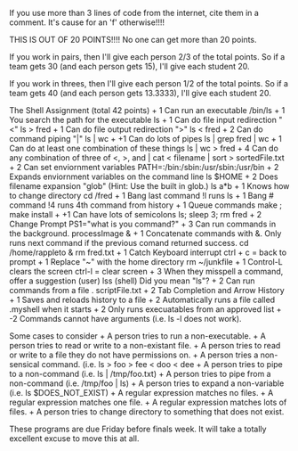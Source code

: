 If you use more than 3 lines of code from the internet, cite them in a comment.
It's cause for an 'f' otherwise!!!!


THIS IS OUT OF 20 POINTS!!!!  No one can get more than 20 points.

If you work in pairs, then I'll give each person 2/3 of the total points.  So
if a team gets 30 (and each person gets 15), I'll give each student 20.


If you work in threes, then I'll give each person 1/2 of the total points.  So
if a team gets 40 (and each person gets 13.3333), I'll give each student 20.  


The Shell Assignment (total 42 points)
    + 1 Can run an executable
        /bin/ls
    + 1 You search the path for the executable
        ls
    + 1 Can do file input redirection "<"
        ls > fred
    + 1 Can do file output redirection ">"
        ls < fred
    + 2 Can do command piping "|"
        ls | wc
    + +1 Can do lots of pipes
        ls | grep fred | wc
    + 1 Can do at least one combination of these things
        ls | wc > fred
    + 4 Can do any combination of three of <, >, and | 
        cat < filename | sort > sortedFile.txt
    + 2 Can set enviornment variables
        PATH=:/bin:/sbin:/usr/sbin:/usr/bin
    + 2 Expands enviornment variables on the command line
        ls $HOME
    + 2 Does filename expansion "glob" (Hint:  Use the built in glob.)
        ls a*b
    + 1 Knows how to change directory
        cd /fred
    + 1 Bang last command
            !l runs ls
    + 1 Bang # command
            !4 runs 4th command from history
    + 1 Queue commands
            make ; make install
    + +1 Can have lots of semicolons
        ls; sleep 3; rm fred
    + 2 Change Prompt
            PS1="what is you command?"
    + 3 Can run commands in the background.
        processImage &
    + 1 Concatenate commands with &.  Only runs next command if the previous 
      comand returned success.
        cd /home/rappleto & rm fred.txt
    + 1 Catch Keyboard interrupt
            ctrl + c = back to prompt
    + 1 Replace "~" with the home directory
        rm ~/junkfile
    + 1 Control-L clears the screen
        ctrl-l = clear screen
    + 3 When they misspell a command, offer a suggestion
        (user) lss
                (shell) Did you mean "ls"?
    + 2 Can run commands from a file
        . scriptFile.txt
    + 2 Tab Completion and Arrow History
    + 1 Saves and reloads history to a file
    + 2 Automatically runs a file called .myshell when it starts
    + 2 Only runs execuatables from an approved list
    + -2  Commands cannot have arguments (i.e. ls -l does not work).
    


Some cases to consider
    + A person tries to run a non-executable.
    + A person tries to read or write to a non-existant file.
    + A person tries to read or write to a file they do not have permissions on.
    + A person tries a non-sensical command. (i.e. ls > foo > fee < doo < dee
    + A person tries to pipe to a non-command (i.e. ls | /tmp/foo.txt)
    + A person tries to pipe from a non-command (i.e. /tmp/foo | ls)
    + A person tries to expand a non-variable (i.e. ls $DOES_NOT_EXIST)
    + A regular expression matches no files.
    + A regular expression matches one file.
    + A regular expression matches lots of files.
    + A person tries to change directory to something that does not exist.
        
These programs are due Friday before finals week.  It will take a totally excellent excuse to move this at all.